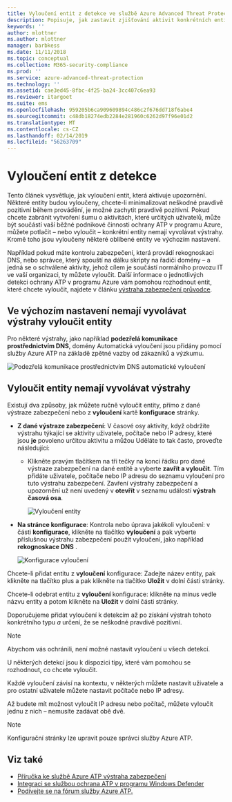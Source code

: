 ```yaml
---
title: Vyloučení entit z detekce ve službě Azure Advanced Threat Protection | Dokumentace Microsoftu
description: Popisuje, jak zastavit zjišťování aktivit konkrétních entit jako podezřelých služby Azure ATP
keywords: ''
author: mlottner
ms.author: mlottner
manager: barbkess
ms.date: 11/11/2018
ms.topic: conceptual
ms.collection: M365-security-compliance
ms.prod: ''
ms.service: azure-advanced-threat-protection
ms.technology: ''
ms.assetid: cae3ed45-8fbc-4f25-ba24-3cc407c6ea93
ms.reviewer: itargoet
ms.suite: ems
ms.openlocfilehash: 959205b6ca909609894c486c2f676dd718f6abe4
ms.sourcegitcommit: c48db18274edb2284e281960c6262d97f96e01d2
ms.translationtype: MT
ms.contentlocale: cs-CZ
ms.lasthandoff: 02/14/2019
ms.locfileid: "56263709"
---
```

# <a name="excluding-entities-from-detections"></a>Vyloučení entit z detekce
Tento článek vysvětluje, jak vyloučení entit, která aktivuje upozornění. Některé entity budou vyloučeny, chcete-li minimalizovat neškodné pravdivě pozitivní během provádění, je možné zachytit pravdivě pozitivní. Pokud chcete zabránit vytvoření šumu o aktivitách, které určitých uživatelů, může být součástí vaší běžné podnikové činnosti ochrany ATP v programu Azure, můžete potlačit – nebo vyloučit – konkrétní entity nemají vyvolávat výstrahy. Kromě toho jsou vyloučeny některé oblíbené entity ve výchozím nastavení. 

Například pokud máte kontrolu zabezpečení, která provádí rekognoskaci DNS, nebo správce, který spouští na dálku skripty na řadiči domény – a jedná se o schválené aktivity, jehož cílem je součástí normálního provozu IT ve vaší organizaci, ty můžete vyloučit. Další informace o jednotlivých detekci ochrany ATP v programu Azure vám pomohou rozhodnout entit, které chcete vyloučit, najdete v článku [výstraha zabezpečení průvodce](suspicious-activity-guide.md).

## <a name="entities-excluded-by-default-from-raising-alerts"></a>Ve výchozím nastavení nemají vyvolávat výstrahy vyloučit entity
 Pro některé výstrahy, jako například **podezřelá komunikace prostřednictvím DNS**, domény Automatická vyloučení jsou přidány pomocí služby Azure ATP na základě zpětné vazby od zákazníků a výzkumu. 
 
![Podezřelá komunikace prostřednictvím DNS automatické vyloučení](./media/dns-auto-exclusions.png) 

## <a name="exclude-entities-from-raising-alerts"></a>Vyloučit entity nemají vyvolávat výstrahy

Existují dva způsoby, jak můžete ručně vyloučit entity, přímo z dané výstraze zabezpečení nebo z **vyloučení** kartě **konfigurace** stránky. 

- **Z dané výstraze zabezpečení**: V časové osy aktivity, když obdržíte výstrahu týkající se aktivity uživatele, počítače nebo IP adresy, které jsou **je** povoleno určitou aktivitu a můžou Uděláte to tak často, proveďte následující:
  - Klikněte pravým tlačítkem na tři tečky na konci řádku pro dané výstraze zabezpečení na dané entitě a vyberte **zavřít a vyloučit**. Tím přidáte uživatele, počítače nebo IP adresu do seznamu vyloučení pro tuto výstrahu zabezpečení. Zavření výstrahy zabezpečení a upozornění už není uvedený v **otevřít** v seznamu událostí **výstrah časová osa**.

    ![Vyloučení entity](./media/exclude-in-sa.png)

- **Na stránce konfigurace**:  Kontrola nebo úprava jakékoli vyloučení: v části **konfigurace**, klikněte na tlačítko **vyloučení** a pak vyberte příslušnou výstrahu zabezpečení použít vyloučení, jako například **rekognoskace DNS** .

    ![Konfigurace vyloučení](./media/exclusions.png)

Chcete-li přidat entitu z **vyloučení** konfigurace: Zadejte název entity, pak klikněte na tlačítko plus a pak klikněte na tlačítko **Uložit** v dolní části stránky.

Chcete-li odebrat entitu z **vyloučení** konfigurace: klikněte na minus vedle názvu entity a potom klikněte na **Uložit** v dolní části stránky.

Doporučujeme přidat vyloučení k detekcím až po získání výstrah tohoto konkrétního typu *a* určení, že se neškodné pravdivě pozitivní. 

> [!NOTE]
> Abychom vás ochránili, není možné nastavit vyloučení u všech detekcí. 

U některých detekcí jsou k dispozici tipy, které vám pomohou se rozhodnout, co chcete vyloučit. 

Každé vyloučení závisí na kontextu, v některých můžete nastavit uživatele a pro ostatní uživatele můžete nastavit počítače nebo IP adresy. 

Až budete mít možnost vyloučit IP adresu nebo počítač, můžete vyloučit jednu z nich – nemusíte zadávat obě dvě.

> [!NOTE]
> Konfigurační stránky lze upravit pouze správci služby Azure ATP.


## <a name="see-also"></a>Viz také

- [Příručka ke službě Azure ATP výstraha zabezpečení](suspicious-activity-guide.md)
- [Integraci se službou ochrana ATP v programu Windows Defender](integrate-wd-atp.md)
- [Podívejte se na fórum služby Azure ATP.](https://aka.ms/azureatpcommunity)
